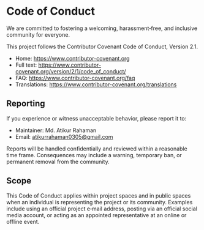 # Code of Conduct

We are committed to fostering a welcoming, harassment‑free, and inclusive community for everyone.

This project follows the Contributor Covenant Code of Conduct, Version 2.1.

- Home: <https://www.contributor-covenant.org>
- Full text: <https://www.contributor-covenant.org/version/2/1/code_of_conduct/>
- FAQ: <https://www.contributor-covenant.org/faq>
- Translations: <https://www.contributor-covenant.org/translations>

## Reporting

If you experience or witness unacceptable behavior, please report it to:

- Maintainer: Md. Atikur Rahaman
- Email: <atikurrahaman0305@gmail.com>

Reports will be handled confidentially and reviewed within a reasonable time frame. Consequences may include a warning, temporary ban, or permanent removal from the community.

## Scope

This Code of Conduct applies within project spaces and in public spaces when an individual is representing the project or its community. Examples include using an official project e‑mail address, posting via an official social media account, or acting as an appointed representative at an online or offline event.
